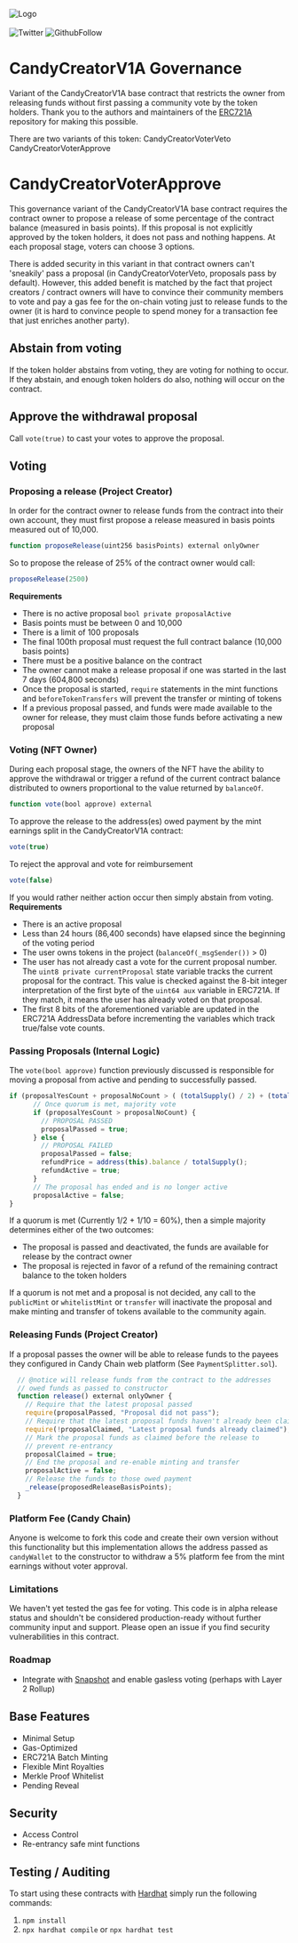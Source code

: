 ![Logo](https://res.cloudinary.com/candy-labs/image/upload/v1644974796/smaller_dep6qo.png)
</br>
</br>
![Twitter](https://img.shields.io/twitter/follow/Candy_Chain_?style=social)
![GithubFollow](https://img.shields.io/github/followers/Candy-Labs?style=social)

# CandyCreatorV1A Governance
Variant of the CandyCreatorV1A base contract that restricts the owner from releasing funds without first passing a community vote by the token holders. Thank you to the authors and maintainers of the [ERC721A](https://github.com/chiru-labs/ERC721A) repository for making this possible.

There are two variants of this token:
CandyCreatorVoterVeto
CandyCreatorVoterApprove

# CandyCreatorVoterApprove
This governance variant of the CandyCreatorV1A base contract requires the contract owner to propose a release of some percentage of the contract balance (measured in basis points). If this proposal is not explicitly approved by the token holders, it does not pass and nothing happens. At each proposal stage, voters can choose 3 options. 

There is added security in this variant in that contract owners can't 'sneakily' pass a proposal (in CandyCreatorVoterVeto, proposals pass by default). However, this added benefit is matched by the fact that project creators / contract owners will have to convince their community members to vote and pay a gas fee for the on-chain voting just to release funds to the owner (it is hard to convince people to spend money for a transaction fee that just enriches another party). 

## Abstain from voting
If the token holder abstains from voting, they are voting for nothing to occur. If they abstain, and enough token holders do also, nothing will occur on the contract. 

## Approve the withdrawal proposal
Call `vote(true)` to cast your votes to approve the proposal. 

## Voting 
### Proposing a release (Project Creator)
In order for the contract owner to release funds from the contract into their own account, they must first propose a release measured in basis points measured out of 10,000. 
```javascript
function proposeRelease(uint256 basisPoints) external onlyOwner
```
So to propose the release of 25% of the contract owner would call:
```javascript
proposeRelease(2500)
```
**Requirements**
* There is no active proposal `bool private proposalActive`
* Basis points must be between 0 and 10,000
* There is a limit of 100 proposals
* The final 100th proposal must request the full contract balance (10,000 basis points)
* There must be a positive balance on the contract 
* The owner cannot make a release proposal if one was started in the last 7 days (604,800 seconds)
* Once the proposal is started, `require` statements in the mint functions and `beforeTokenTransfers` will prevent the transfer or minting of tokens
* If a previous proposal passed, and funds were made available to the owner for release, they must claim those funds before activating a new proposal

### Voting (NFT Owner)
During each proposal stage, the owners of the NFT have the ability to approve the withdrawal or trigger a refund of the current contract balance distributed to owners proportional to the value returned by `balanceOf`.
```javascript
function vote(bool approve) external
```
To approve the release to the address(es) owed payment by the mint earnings split in the CandyCreatorV1A contract:
```javascript
vote(true)
```
To reject the approval and vote for reimbursement
```javascript
vote(false)
```
If you would rather neither action occur then simply abstain from voting. 
**Requirements**
* There is an active proposal
* Less than 24 hours (86,400 seconds) have elapsed since the beginning of the voting period
* The user owns tokens in the project (`balanceOf(_msgSender())` > 0)
* The user has not already cast a vote for the current proposal number. The `uint8 private currentProposal` state variable tracks the current proposal for the contract. This value is checked against the 8-bit integer interpretation of the first byte of the `uint64 aux` variable in ERC721A. If they match, it means the user has already voted on that proposal. 
* The first 8 bits of the aforementioned variable are updated in the ERC721A AddressData before incrementing the variables which track true/false vote counts. 

### Passing Proposals (Internal Logic)
The `vote(bool approve)` function previously discussed is responsible for moving a proposal from active and pending to successfully passed. 
```javascript
if (proposalYesCount + proposalNoCount > ( (totalSupply() / 2) + (totalSupply() / 10) )) {
      // Once quorum is met, majority vote 
      if (proposalYesCount > proposalNoCount) {
        // PROPOSAL PASSED
        proposalPassed = true;
      } else {
        // PROPOSAL FAILED
        proposalPassed = false;
        refundPrice = address(this).balance / totalSupply();
        refundActive = true;
      }
      // The proposal has ended and is no longer active
      proposalActive = false;
}
```
If a quorum is met (Currently 1/2 + 1/10 = 60%), then a simple majority determines either of the two outcomes:
* The proposal is passed and deactivated, the funds are available for release by the contract owner
* The proposal is rejected in favor of a refund of the remaining contract balance to the token holders

If a quorum is not met and a proposal is not decided, any call to the `publicMint` or `whitelistMint` or `transfer` will inactivate the proposal and make minting and transfer of tokens available to the community again.

### Releasing Funds (Project Creator)
If a proposal passes the owner will be able to release funds to the payees they configured in Candy Chain web platform (See `PaymentSplitter.sol`).
```javascript
  // @notice will release funds from the contract to the addresses
  // owed funds as passed to constructor 
  function release() external onlyOwner {
    // Require that the latest proposal passed 
    require(proposalPassed, "Proposal did not pass");
    // Require that the latest proposal funds haven't already been claimed
    require(!proposalClaimed, "Latest proposal funds already claimed");
    // Mark the proposal funds as claimed before the release to
    // prevent re-entrancy
    proposalClaimed = true;
    // End the proposal and re-enable minting and transfer
    proposalActive = false;
    // Release the funds to those owed payment
    _release(proposedReleaseBasisPoints);
  }
```
### Platform Fee (Candy Chain)
Anyone is welcome to fork this code and create their own version without this functionality but this implementation allows the address passed as `candyWallet` to the constructor to withdraw a 5% platform fee from the mint earnings without voter approval.

### Limitations 
We haven't yet tested the gas fee for voting. This code is in alpha release status and shouldn't be considered production-ready without further community input and support. Please open an issue if you find security vulnerabilities in this contract.

### Roadmap 
* Integrate with [Snapshot](https://docs.snapshot.org/) and enable gasless voting (perhaps with Layer 2 Rollup)

## Base Features 
* Minimal Setup
* Gas-Optimized
* ERC721A Batch Minting
* Flexible Mint Royalties
* Merkle Proof Whitelist
* Pending Reveal

## Security 
* Access Control
* Re-entrancy safe mint functions

## Testing / Auditing 
To start using these contracts with [Hardhat](https://hardhat.org/) simply run the following commands:
1. `npm install`
2. `npx hardhat compile` or `npx hardhat test`
